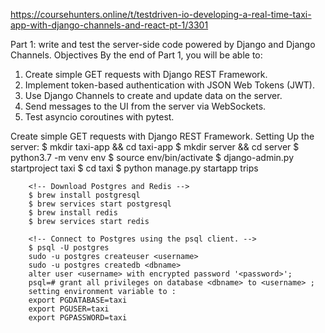 

https://coursehunters.online/t/testdriven-io-developing-a-real-time-taxi-app-with-django-channels-and-react-pt-1/3301

Part 1: write and test the server-side code powered by Django and Django Channels.
Objectives
By the end of Part 1, you will be able to:

1. Create simple GET requests with Django REST Framework.
2. Implement token-based authentication with JSON Web Tokens (JWT).
3. Use Django Channels to create and update data on the server.
4. Send messages to the UI from the server via WebSockets.
5. Test asyncio coroutines with pytest.

Create simple GET requests with Django REST Framework.
Setting Up the server:
        <!-- Commands: -->
        $ mkdir taxi-app && cd taxi-app
        $ mkdir server && cd server
        $ python3.7 -m venv env
        $ source env/bin/activate
        $ django-admin.py startproject taxi
        $ cd taxi
        $ python manage.py startapp trips

        <!-- Download Postgres and Redis -->
        $ brew install postgresql
        $ brew services start postgresql
        $ brew install redis
        $ brew services start redis

        <!-- Connect to Postgres using the psql client. -->
        $ psql -U postgres
        sudo -u postgres createuser <username>
        sudo -u postgres createdb <dbname>
        alter user <username> with encrypted password '<password>';
        psql=# grant all privileges on database <dbname> to <username> ;
        setting environment variable to :
        export PGDATABASE=taxi
        export PGUSER=taxi
        export PGPASSWORD=taxi

